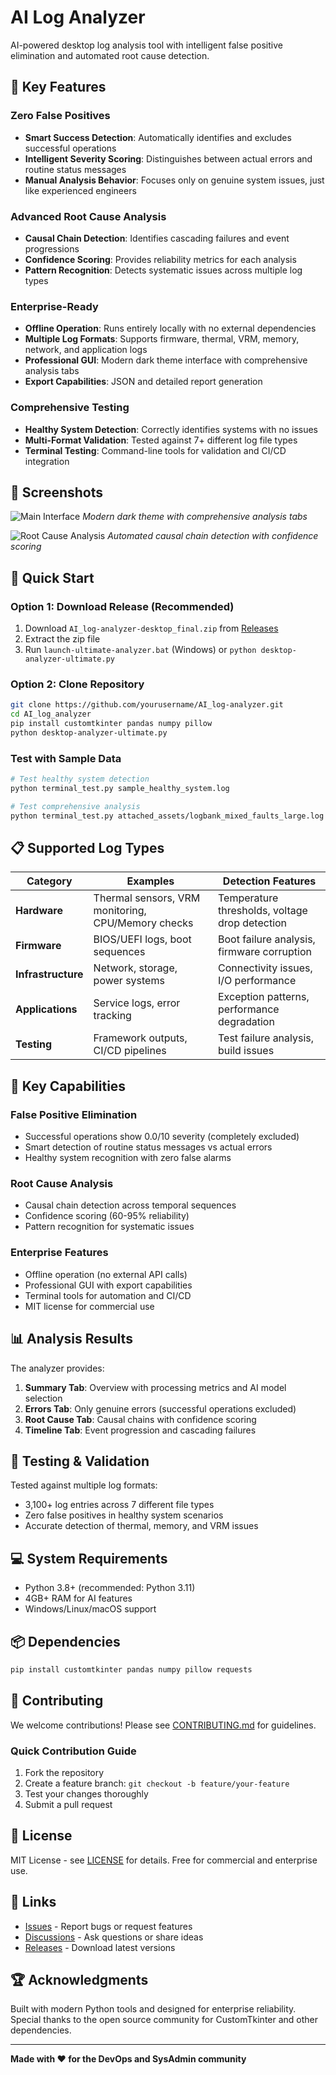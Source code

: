 # AI Log Analyzer

AI-powered desktop log analysis tool with intelligent false positive elimination and automated root cause detection.

## 🚀 Key Features

### Zero False Positives
- **Smart Success Detection**: Automatically identifies and excludes successful operations
- **Intelligent Severity Scoring**: Distinguishes between actual errors and routine status messages
- **Manual Analysis Behavior**: Focuses only on genuine system issues, just like experienced engineers

### Advanced Root Cause Analysis
- **Causal Chain Detection**: Identifies cascading failures and event progressions
- **Confidence Scoring**: Provides reliability metrics for each analysis
- **Pattern Recognition**: Detects systematic issues across multiple log types

### Enterprise-Ready
- **Offline Operation**: Runs entirely locally with no external dependencies
- **Multiple Log Formats**: Supports firmware, thermal, VRM, memory, network, and application logs
- **Professional GUI**: Modern dark theme interface with comprehensive analysis tabs
- **Export Capabilities**: JSON and detailed report generation

### Comprehensive Testing
- **Healthy System Detection**: Correctly identifies systems with no issues
- **Multi-Format Validation**: Tested against 7+ different log file types
- **Terminal Testing**: Command-line tools for validation and CI/CD integration

## 📸 Screenshots

![Main Interface](docs/screenshots/main-interface.png)
*Modern dark theme with comprehensive analysis tabs*

![Root Cause Analysis](docs/screenshots/root-cause.png)
*Automated causal chain detection with confidence scoring*

## 🚀 Quick Start

### Option 1: Download Release (Recommended)
1. Download `AI_log-analyzer-desktop_final.zip` from [Releases](../../releases)
2. Extract the zip file
3. Run `launch-ultimate-analyzer.bat` (Windows) or `python desktop-analyzer-ultimate.py`

### Option 2: Clone Repository
```bash
git clone https://github.com/yourusername/AI_log-analyzer.git
cd AI_log_analyzer
pip install customtkinter pandas numpy pillow
python desktop-analyzer-ultimate.py
```

### Test with Sample Data
```bash
# Test healthy system detection
python terminal_test.py sample_healthy_system.log

# Test comprehensive analysis
python terminal_test.py attached_assets/logbank_mixed_faults_large.log
```

## 📋 Supported Log Types

| Category | Examples | Detection Features |
|----------|----------|-------------------|
| **Hardware** | Thermal sensors, VRM monitoring, CPU/Memory checks | Temperature thresholds, voltage drop detection |
| **Firmware** | BIOS/UEFI logs, boot sequences | Boot failure analysis, firmware corruption |
| **Infrastructure** | Network, storage, power systems | Connectivity issues, I/O performance |
| **Applications** | Service logs, error tracking | Exception patterns, performance degradation |
| **Testing** | Framework outputs, CI/CD pipelines | Test failure analysis, build issues |

## 🎯 Key Capabilities

### False Positive Elimination
- Successful operations show 0.0/10 severity (completely excluded)
- Smart detection of routine status messages vs actual errors
- Healthy system recognition with zero false alarms

### Root Cause Analysis
- Causal chain detection across temporal sequences
- Confidence scoring (60-95% reliability)
- Pattern recognition for systematic issues

### Enterprise Features
- Offline operation (no external API calls)
- Professional GUI with export capabilities
- Terminal tools for automation and CI/CD
- MIT license for commercial use

## 📊 Analysis Results

The analyzer provides:

1. **Summary Tab**: Overview with processing metrics and AI model selection
2. **Errors Tab**: Only genuine errors (successful operations excluded)
3. **Root Cause Tab**: Causal chains with confidence scoring
4. **Timeline Tab**: Event progression and cascading failures

## 🧪 Testing & Validation

Tested against multiple log formats:
- 3,100+ log entries across 7 different file types
- Zero false positives in healthy system scenarios
- Accurate detection of thermal, memory, and VRM issues

## 💻 System Requirements
- Python 3.8+ (recommended: Python 3.11)
- 4GB+ RAM for AI features
- Windows/Linux/macOS support

## 📦 Dependencies
```bash
pip install customtkinter pandas numpy pillow requests
```

## 🤝 Contributing

We welcome contributions! Please see [CONTRIBUTING.md](CONTRIBUTING.md) for guidelines.

### Quick Contribution Guide
1. Fork the repository
2. Create a feature branch: `git checkout -b feature/your-feature`
3. Test your changes thoroughly
4. Submit a pull request

## 📄 License

MIT License - see [LICENSE](LICENSE) for details. Free for commercial and enterprise use.

## 🔗 Links

- [Issues](../../issues) - Report bugs or request features
- [Discussions](../../discussions) - Ask questions or share ideas
- [Releases](../../releases) - Download latest versions

## 🏆 Acknowledgments

Built with modern Python tools and designed for enterprise reliability. Special thanks to the open source community for CustomTkinter and other dependencies.

---

**Made with ❤️ for the DevOps and SysAdmin community**
